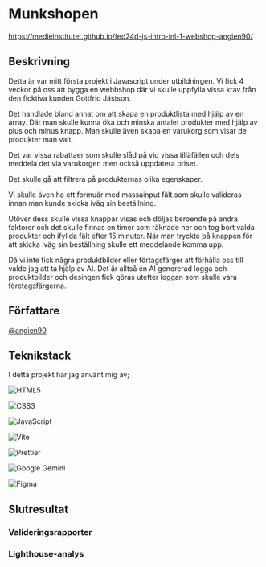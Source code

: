 # Munkshopen
https://medieinstitutet.github.io/fed24d-js-intro-inl-1-webshop-angien90/

## Beskrivning

Detta är var mitt första projekt i Javascript under utbildningen. Vi fick 4 veckor på oss att bygga en webbshop där vi skulle uppfylla vissa krav från den ficktiva kunden Gottfrid Jästson.

Det handlade bland annat om att skapa en produktlista med hjälp av en array. Där man skulle kunna öka och minska antalet produkter med hjälp av plus och minus knapp. Man skulle även skapa en varukorg som visar de produkter man valt.

Det var vissa rabattaer som skulle slåd på vid vissa tilläfällen och dels meddela det via varukorgen men också uppdatera priset. 

Det skulle gå att filtrera på produkternas olika egenskaper. 

Vi skulle även ha ett formuär med massainput fält som skulle valideras innan man kunde skicka iväg sin beställning. 

Utöver dess skulle vissa knappar visas och döljas beroende på andra faktorer och det skulle finnas en timer som räknade ner och tog bort valda produkter och ifyllda fält efter 15 minuter. När man tryckte på knappen för att skicka iväg sin beställning skulle ett meddelande komma upp. 

Då vi inte fick några produktbilder eller förtagsfärger att förhålla oss till valde jag att ta hjälp av AI. Det är alltså en AI genererad logga och produktbilder och desingen fick göras utefter loggan som skulle vara företagsfärgerna. 

## Författare

[@angien90](https://github.com/angien90)

## Teknikstack

I detta projekt har jag använt mig av;

![HTML5](https://img.shields.io/badge/html5-%23E34F26.svg?style=for-the-badge&logo=html5&logoColor=white)

![CSS3](https://img.shields.io/badge/css3-%231572B6.svg?style=for-the-badge&logo=css3&logoColor=white)

![JavaScript](https://img.shields.io/badge/javascript-%23323330.svg?style=for-the-badge&logo=javascript&logoColor=%23F7DF1E)

![Vite](https://img.shields.io/badge/vite-%23646CFF.svg?style=for-the-badge&logo=vite&logoColor=white)

![Prettier](https://img.shields.io/badge/prettier-%23F7B93E.svg?style=for-the-badge&logo=prettier&logoColor=black)

![Google Gemini](https://img.shields.io/badge/google%20gemini-8E75B2?style=for-the-badge&logo=google%20gemini&logoColor=white)

![Figma](https://img.shields.io/badge/figma-%23F24E1E.svg?style=for-the-badge&logo=figma&logoColor=white)

## Slutresultat

### Valideringsrapporter

### Lighthouse-analys
